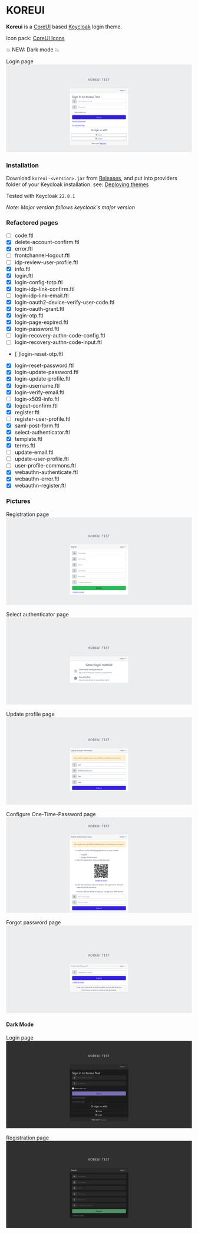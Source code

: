 # KOREUI

**Koreui** is a [CoreUI](https://coreui.io/) based [Keycloak](https://www.keycloak.org/) login theme.

Icon pack: [CoreUI Icons](https://coreui.io/icons/)


:boom: NEW: Dark mode :boom:

Login page
![Login page](img/login.png)

### Installation

Download `koreui-<version>.jar` from [Releases](https://github.com/nkelemen18/koreui/releases), and put into providers folder of your Keycloak installation.
see: [Deploying themes](https://www.keycloak.org/docs/latest/server_development/#deploying-themes)

Tested with Keycloak `22.0.1`

*Note: Major version follows keycloak's major version*

### Refactored pages

- [ ] code.ftl
- [x] delete-account-confirm.ftl
- [x] error.ftl
- [ ] frontchannel-logout.ftl
- [ ] idp-review-user-profile.ftl
- [x] info.ftl
- [x] login.ftl
- [x] login-config-totp.ftl
- [x] login-idp-link-confirm.ftl
- [ ] login-idp-link-email.ftl
- [x] login-oauth2-device-verify-user-code.ftl
- [x] login-oauth-grant.ftl
- [x] login-otp.ftl
- [x] login-page-expired.ftl
- [x] login-password.ftl
- [ ] login-recovery-authn-code-config.ftl
- [ ] login-recovery-authn-code-input.ftl
- [ ]login-reset-otp.ftl
- [x] login-reset-password.ftl
- [x] login-update-password.ftl
- [x] login-update-profile.ftl
- [x] login-username.ftl
- [x] login-verify-email.ftl
- [ ] login-x509-info.ftl
- [x] logout-confirm.ftl
- [x] register.ftl
- [ ] register-user-profile.ftl
- [x] saml-post-form.ftl
- [x] select-authenticator.ftl
- [x] template.ftl
- [x] terms.ftl
- [ ] update-email.ftl
- [ ] update-user-profile.ftl
- [ ] user-profile-commons.ftl
- [x] webauthn-authenticate.ftl
- [x] webauthn-error.ftl
- [x] webauthn-register.ftl

### Pictures

Registration page
![Registration page](img/register.png)

Select authenticator page
![Select authenticator page](img/select_authenticator.png)

Update profile page
![Update profile page](img/update_profile.png)

Configure One-Time-Password page
![Configure One-Time-Password page](img/config_totp.png)

Forgot password page
![Forgot password page](img/forgot_password.png)

#### Dark Mode


Login page
![Login page](img/login_dark.png)

Registration page
![Registration page](img/register_dark.png)